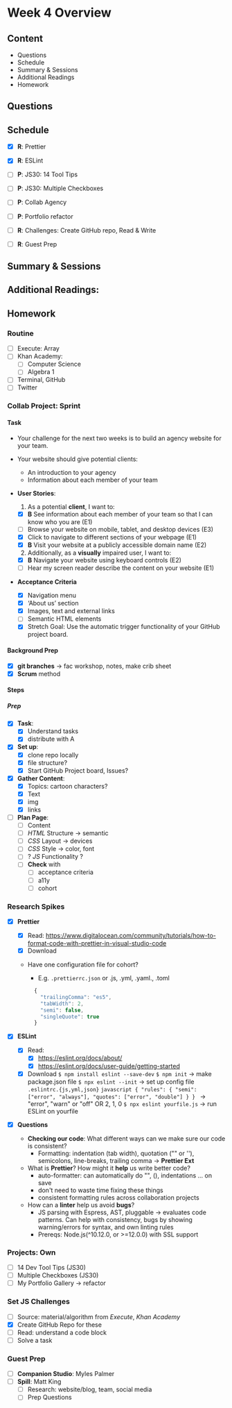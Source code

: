 # Week 4 Overview

## Content

- Questions
- Schedule
- Summary & Sessions
- Additional Readings
- Homework

## Questions

## Schedule

- [x] **R**: Prettier
- [x] **R**: ESLint

- [ ] **P**: JS30: 14 Tool Tips
- [ ] **P**: JS30: Multiple Checkboxes

- [ ] **P**: Collab Agency

- [ ] **P**: Portfolio refactor
- [ ] **R**: Challenges: Create GitHub repo, Read & Write
- [ ] **R**: Guest Prep

## Summary & Sessions

## Additional Readings:

## Homework

### Routine

- [ ] Execute: Array
- [ ] Khan Academy:
  - [ ] Computer Science
  - [ ] Algebra 1
- [ ] Terminal, GitHub
- [ ] Twitter

### Collab Project: Sprint

#### Task

- Your challenge for the next two weeks is to build an agency website for your team.
- Your website should give potential clients:

  - An introduction to your agency
  - Information about each member of your team

- **User Stories**:

  1. As a potential **client**, I want to:

  - [x] **B** See information about each member of your team so that I can know who you are (E1)
  - [ ] Browse your website on mobile, tablet, and desktop devices (E3)
  - [x] Click to navigate to different sections of your webpage (E1)
  - [x] **B** Visit your website at a publicly accessible domain name (E2)

  2. Additionally, as a **visually** impaired user, I want to:

  - [x] **B** Navigate your website using keyboard controls (E2)
  - [ ] Hear my screen reader describe the content on your website (E1)

- **Acceptance Criteria**
  - [x] Navigation menu
  - [x] ‘About us’ section
  - [x] Images, text and external links
  - [ ] Semantic HTML elements
  - [x] Stretch Goal: Use the automatic trigger functionality of your GitHub project board.

#### Background Prep

- [x] **git branches** &rarr; fac workshop, notes, make crib sheet
- [x] **Scrum** method

#### Steps

##### Prep

- [x] **Task**:
  - [x] Understand tasks
  - [x] distribute with A
- [x] **Set up**:
  - [x] clone repo locally
  - [x] file structure?
  - [x] Start GitHub Project board, Issues?
- [x] **Gather Content**:
  - [x] Topics: cartoon characters?
  - [x] Text
  - [x] img
  - [x] links
- [ ] **Plan Page**:
  - [ ] Content
  - [ ] _HTML_ Structure &rarr; semantic
  - [ ] _CSS_ Layout &rarr; devices
  - [ ] _CSS_ Style &rarr; color, font
  - [ ] ? _JS_ Functionality ?
  - [ ] **Check** with
    - [ ] acceptance criteria
    - [ ] a11y
    - [ ] cohort

### Research Spikes

- [x] **Prettier**

  - [x] Read: <https://www.digitalocean.com/community/tutorials/how-to-format-code-with-prettier-in-visual-studio-code>
  - [x] Download
  - Have one configuration file for cohort?

    - E.g. `.prettierrc.json` or .js, .yml, .yaml., .toml

    ```javascript
      {
        "trailingComma": "es5",
        "tabWidth": 2,
        "semi": false,
        "singleQuote": true
      }
    ```

- [x] **ESLint**

  - [x] Read:
    - [x] <https://eslint.org/docs/about/>
    - [x] <https://eslint.org/docs/user-guide/getting-started>
  - [x] Download
        `$ npm install eslint --save-dev`
        `$ npm init` &rarr; make package.json file
        `$ npx eslint --init` &rarr; set up config file
        `.eslintrc.{js,yml,json}`
        `javascript { "rules": { "semi": ["error", "always"], "quotes": ["error", "double"] } } ` &rarr; "error", "warn" or "off" OR 2, 1, 0
        `$ npx eslint yourfile.js` &rarr; run ESLint on yourfile

- [x] **Questions**
  - **Checking our code**: What different ways can we make sure our code is consistent?
    - Formatting: indentation (tab width), quotation ("" or ''), semicolons, line-breaks, trailing comma &rarr; **Prettier Ext**
  - What is **Prettier**? How might it **help** us write better code?
    - auto-formatter: can automatically do "", (), indentations ... on save
    - don't need to waste time fixing these things
    - consistent formatting rules across collaboration projects
  - How can a **linter** help us avoid **bugs**?
    - JS parsing with Espress, AST, pluggable &rarr; evaluates code patterns. Can help with consistency, bugs by showing warning/errors for syntax, and own linting rules
    - Prereqs: Node.js(^10.12.0, or >=12.0.0) with SSL support

### Projects: Own

- [ ] 14 Dev Tool Tips (JS30)
- [ ] Multiple Checkboxes (JS30)
- [ ] My Portfolio Gallery &rarr; refactor

### Set JS Challenges

- [ ] Source: material/algorithm from _Execute_, _Khan Academy_
- [x] Create GitHub Repo for these
- [ ] Read: understand a code block
- [ ] Solve a task

### Guest Prep

- [ ] **Companion Studio**: Myles Palmer
- [ ] **Spill**: Matt King
  - [ ] Research: website/blog, team, social media
  - [ ] Prep Questions
